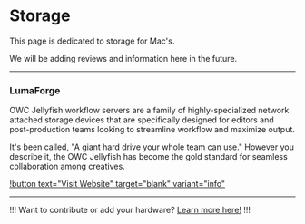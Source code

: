 # Storage

This page is dedicated to storage for Mac's.

We will be adding reviews and information here in the future.

---

### LumaForge

OWC Jellyfish workflow servers are a family of highly-specialized network attached storage devices that are specifically designed for editors and post-production teams looking to streamline workflow and maximize output.

It's been called, "A giant hard drive your whole team can use." However you describe it, the OWC Jellyfish has become the gold standard for seamless collaboration among creatives.

[!button text="Visit Website" target="blank" variant="info"](https://www.lumaforge.com)

---

!!!
Want to contribute or add your hardware? [Learn more here!](/contribute/)
!!!